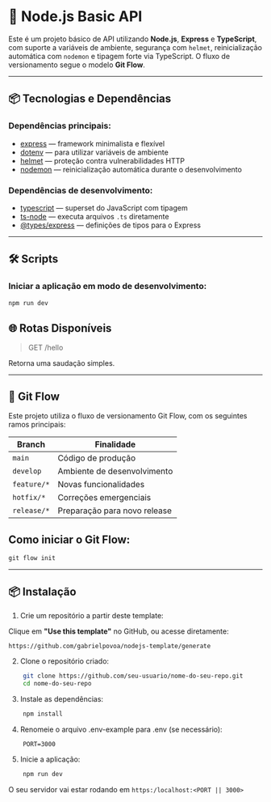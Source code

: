 # 🚀 Node.js Basic API

Este é um projeto básico de API utilizando **Node.js**, **Express** e **TypeScript**, com suporte a variáveis de ambiente, segurança com `helmet`, reinicialização automática com `nodemon` e tipagem forte via TypeScript. O fluxo de versionamento segue o modelo **Git Flow**.

---

## 📦 Tecnologias e Dependências

### Dependências principais:
- [express](https://expressjs.com/) — framework minimalista e flexível
- [dotenv](https://www.npmjs.com/package/dotenv) — para utilizar variáveis de ambiente
- [helmet](https://helmetjs.github.io/) — proteção contra vulnerabilidades HTTP
- [nodemon](https://nodemon.io/) — reinicialização automática durante o desenvolvimento

### Dependências de desenvolvimento:
- [typescript](https://www.typescriptlang.org/) — superset do JavaScript com tipagem
- [ts-node](https://typestrong.org/ts-node/) — executa arquivos `.ts` diretamente
- [@types/express](https://www.npmjs.com/package/@types/express) — definições de tipos para o Express

---



## 🛠 Scripts

### Iniciar a aplicação em modo de desenvolvimento:
```bash
npm run dev
```

## 🌐 Rotas Disponíveis
> GET /hello

Retorna uma saudação simples.

---

## 🔁 Git Flow

Este projeto utiliza o fluxo de versionamento Git Flow, com os seguintes ramos principais:

| Branch         | Finalidade                     |
|----------------|--------------------------------|
| `main`         | Código de produção             |
| `develop`      | Ambiente de desenvolvimento    |
| `feature/*`    | Novas funcionalidades          |
| `hotfix/*`     | Correções emergenciais         |
| `release/*`    | Preparação para novo release   |


## Como iniciar o Git Flow:
``` cmd
git flow init
```

---

## 📦 Instalação

1. Crie um repositório a partir deste template:

Clique em **"Use this template"** no GitHub, ou acesse diretamente:

```bash
https://github.com/gabrielpovoa/nodejs-template/generate
```
2. Clone o repositório criado:
```bash
    git clone https://github.com/seu-usuario/nome-do-seu-repo.git
    cd nome-do-seu-repo
```
3. Instale as dependências:
```cmd
    npm install
```
4. Renomeie o arquivo .env-example para .env (se necessário):
```.env
    PORT=3000
```
5. Inicie a aplicação:
```cmd
    npm run dev
``` 

O seu servidor vai estar rodando em `https:/localhost:<PORT || 3000>`